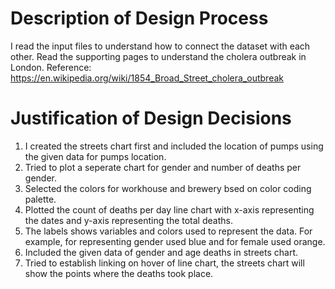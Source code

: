 # Description of Design Process
I read the input files to understand how to connect the dataset with each other. Read the supporting pages to understand the cholera outbreak in London.
Reference: https://en.wikipedia.org/wiki/1854_Broad_Street_cholera_outbreak

# Justification of Design Decisions
1. I created the streets chart first and included the location of pumps using the given data for pumps location.
2. Tried to plot a seperate chart for gender and number of deaths per gender.
3. Selected the colors for workhouse and brewery bsed on color coding palette.
4. Plotted the count of deaths per day line chart with x-axis representing the dates and y-axis representing the total deaths.
5. The labels shows variables and colors used to represent the data. For example, for representing gender used blue and for female used orange.
6. Included the given data of gender and age deaths in streets chart.
7. Tried to establish linking on hover of line chart, the streets chart will show the points where the deaths took place.
